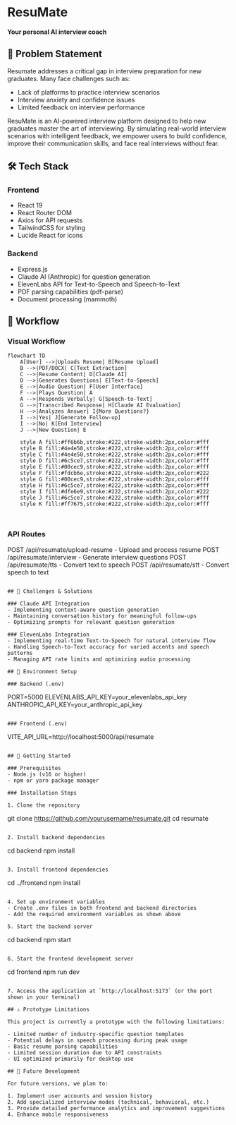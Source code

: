 # ResuMate

**Your personal AI interview coach**

## 📝 Problem Statement

Resumate addresses a critical gap in interview preparation for new graduates. Many face challenges such as:

- Lack of platforms to practice interview scenarios
- Interview anxiety and confidence issues
- Limited feedback on interview performance

ResuMate is an AI-powered interview platform designed to help new graduates master the art of interviewing. By simulating real-world interview scenarios with intelligent feedback, we empower users to build confidence, improve their communication skills, and face real interviews without fear.


## 🛠️ Tech Stack


### Frontend
- React 19
- React Router DOM
- Axios for API requests
- TailwindCSS for styling
- Lucide React for icons

### Backend
- Express.js
- Claude AI (Anthropic) for question generation
- ElevenLabs API for Text-to-Speech and Speech-to-Text
- PDF parsing capabilities (pdf-parse)
- Document processing (mammoth)

## 🔄 Workflow

### Visual Workflow

```mermaid
flowchart TD
    A[User] -->|Uploads Resume| B[Resume Upload]
    B -->|PDF/DOCX| C[Text Extraction]
    C -->|Resume Content| D[Claude AI]
    D -->|Generates Questions| E[Text-to-Speech]
    E -->|Audio Question| F[User Interface]
    F -->|Plays Question| A
    A -->|Responds Verbally| G[Speech-to-Text]
    G -->|Transcribed Response| H[Claude AI Evaluation]
    H -->|Analyzes Answer| I{More Questions?}
    I -->|Yes| J[Generate Follow-up]
    I -->|No| K[End Interview]
    J -->|New Question| E
    
    style A fill:#ff6b6b,stroke:#222,stroke-width:2px,color:#fff
    style B fill:#4e4e50,stroke:#222,stroke-width:2px,color:#fff
    style C fill:#4e4e50,stroke:#222,stroke-width:2px,color:#fff
    style D fill:#6c5ce7,stroke:#222,stroke-width:2px,color:#fff
    style E fill:#00cec9,stroke:#222,stroke-width:2px,color:#fff
    style F fill:#fdcb6e,stroke:#222,stroke-width:2px,color:#222
    style G fill:#00cec9,stroke:#222,stroke-width:2px,color:#fff
    style H fill:#6c5ce7,stroke:#222,stroke-width:2px,color:#fff
    style I fill:#dfe6e9,stroke:#222,stroke-width:2px,color:#222
    style J fill:#6c5ce7,stroke:#222,stroke-width:2px,color:#fff
    style K fill:#ff7675,stroke:#222,stroke-width:2px,color:#fff



```
### API Routes
POST /api/resumate/upload-resume - Upload and process resume
POST /api/resumate/interview - Generate interview questions
POST /api/resumate/tts - Convert text to speech
POST /api/resumate/stt - Convert speech to text
```

## 🧩 Challenges & Solutions

### Claude API Integration
- Implementing context-aware question generation
- Maintaining conversation history for meaningful follow-ups
- Optimizing prompts for relevant question generation

### ElevenLabs Integration
- Implementing real-time Text-to-Speech for natural interview flow
- Handling Speech-to-Text accuracy for varied accents and speech patterns
- Managing API rate limits and optimizing audio processing

## 🔐 Environment Setup

### Backend (.env)
```
PORT=5000
ELEVENLABS_API_KEY=your_elevenlabs_api_key
ANTHROPIC_API_KEY=your_anthropic_api_key
```

### Frontend (.env)
```
VITE_API_URL=http://localhost:5000/api/resumate
```

## 🚀 Getting Started

### Prerequisites
- Node.js (v16 or higher)
- npm or yarn package manager

### Installation Steps

1. Clone the repository
   ```
   git clone https://github.com/yourusername/resumate.git
   cd resumate
   ```

2. Install backend dependencies
   ```
   cd backend
   npm install
   ```

3. Install frontend dependencies
   ```
   cd ../frontend
   npm install
   ```

4. Set up environment variables
   - Create .env files in both frontend and backend directories
   - Add the required environment variables as shown above

5. Start the backend server
   ```
   cd backend
   npm start
   ```

6. Start the frontend development server
   ```
   cd frontend
   npm run dev
   ```

7. Access the application at `http://localhost:5173` (or the port shown in your terminal)

## ⚠️ Prototype Limitations

This project is currently a prototype with the following limitations:

- Limited number of industry-specific question templates
- Potential delays in speech processing during peak usage
- Basic resume parsing capabilities
- Limited session duration due to API constraints
- UI optimized primarily for desktop use

## 🔮 Future Development

For future versions, we plan to:

1. Implement user accounts and session history
2. Add specialized interview modes (technical, behavioral, etc.)
3. Provide detailed performance analytics and improvement suggestions
4. Enhance mobile responsiveness

